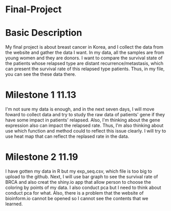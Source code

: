 # Final-Project
# Basic Description
My final project is about breast cancer in Korea, and I collect the data from the website and gather the data I want.
In my data, all the samples are from young women and they are donors. I want to compare the survival state of the patients whose relapsed type are distant recurrence/metastasis, which can present the survival rate of this relapsed type patients. Thus, in my file, you can see the these data there. 
# Milestone 1 11.13
I'm not sure my data is enough, and in the next seven days, I will move foward to collect data and try to study the raw data of patients' gene if they have some impact in patients' relapsed. Also, I'm thinking about the gene expression also can impact the relapsed rate. Thus, I'm also thinking about use which function and method could to reflect this issue clearly. I will try to use heat map that can reflect the replased rate in the data.
# Milestone 2 11.19
I have gotten my data in R but my exp_seq.csv, which file is too big to upload to the github. Next, I will use bar graph to see the survival rate of BRCA and also creat the shiny.io app that allow person to choose the coloring by points of my data. I also conduct pca but I need to think about conduct pca for what. Also, there is a problem that the website of bioinform.io cannot be opened so I cannot see the contents that we learned. 

